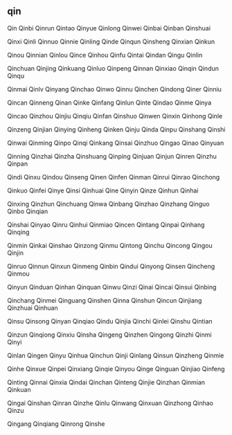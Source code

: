 qin
---

Qin Qinbi Qinrun Qintao Qinyue Qinlong Qinwei Qinbai Qinban Qinshuai

Qinxi Qinli Qinnuo Qinnie Qinling Qinde Qinqun Qinsheng Qinxian Qinkun

Qinou Qinnian Qinlou Qince Qinhou Qinfu Qintai Qindan Qingu Qinlin

Qinchuan Qinjing Qinkuang Qinluo Qinpeng Qinnan Qinxiao Qinqin Qindun Qinqu

Qinmai Qinlv Qinyang Qinchao Qinwo Qinnu Qinchen Qindong Qiner Qinniu

Qincan Qinneng Qinan Qinke Qinfang Qinlun Qinte Qindao Qinme Qinya

Qincao Qinzhou Qinjiu Qinqiu Qinfan Qinshuo Qinwen Qinxin Qinhong Qinle

Qinzeng Qinjian Qinying Qinheng Qinken Qinju Qinda Qinpu Qinshang Qinshi

Qinwai Qinming Qinpo Qinqi Qinkang Qinsai Qinzhuo Qingao Qinao Qinyuan

Qinning Qinzhai Qinzha Qinshuang Qinping Qinjuan Qinjun Qinren Qinzhu Qinpan

Qindi Qinxu Qindou Qinseng Qinen Qinfen Qinman Qinrui Qinrao Qinchong

Qinkuo Qinfei Qinye Qinsi Qinhuai Qine Qinyin Qinze Qinhun Qinhai

Qinxing Qinzhun Qinchuang Qinwa Qinbang Qinzhao Qinzhang Qinguo Qinbo   Qinqian

Qinshai Qinyao Qinru Qinhui Qinmiao Qincen Qintang Qinpai Qinhang Qinqing

Qinmin Qinkai Qinshao Qinzong Qinmu Qintong Qinchu Qincong Qingou Qinjin

Qinruo Qinnun Qinxun Qinmeng Qinbin Qindui Qinyong Qinsen Qincheng Qinmou

Qinyun Qinduan Qinhan Qinquan Qinwu Qinzi Qinai Qincai Qinsui Qinbing

Qinchang Qinmei Qinguang Qinshen Qinna Qinshun Qincun Qinjiang Qinzhuai Qinhuan

Qinsu Qinsong Qinyan Qinqiao Qindu Qinjia Qinchi Qinlei Qinshu Qintian

Qinzun Qinqiong Qinxiu Qinsha Qingeng Qinzhen Qingong Qinzhi Qinmi Qinyi

Qinlan Qingen Qinyu Qinhua Qinchun Qinji Qinlang Qinsun Qinzheng Qinmie

Qinhe Qinxue Qinpei Qinxiang Qinqie Qinyou Qinge Qinguan Qinjiao Qinfeng

Qinting Qinnai Qinxia Qindai Qinchan Qinteng Qinjie Qinzhan Qinmian Qinkuan

Qingai Qinshan Qinran Qinzhe Qinlu Qinwang Qinxuan Qinzhong Qinhao Qinzu

Qingang Qinqiang Qinrong Qinshe 